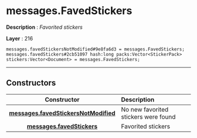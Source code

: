 # messages.FavedStickers

**Description** : *Favorited stickers*

**Layer** : 216

```tl
messages.favedStickersNotModified#9e8fa6d3 = messages.FavedStickers;
messages.favedStickers#2cb51097 hash:long packs:Vector<StickerPack> stickers:Vector<Document> = messages.FavedStickers;
```

---

## Constructors

| Constructor | Description |
| :---: | :--- |
| [**messages.favedStickersNotModified**](constructor/messages.favedStickersNotModified) | No new favorited stickers were found |
| [**messages.favedStickers**](constructor/messages.favedStickers) | Favorited stickers |